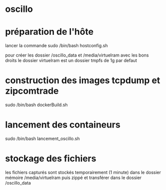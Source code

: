 # oscillo

# préparation de l'hôte

lancer la commande sudo /bin/bash hostconfig.sh

pour créer les dossier /oscillo_data et /media/virtuelram avec les bons droits 
le dossier virtuelram est un dossier tmpfs de 1g par defaut


# construction des images tcpdump et zipcomtrade

sudo /bin/bash dockerBuild.sh

# lancement des containeurs

sudo /bin/bash lancement_oscillo.sh

# stockage des fichiers

les fichiers capturés sont stockés temporairement (1 minute) dans le dossier mémoire /media/virtuelram
puis zippé et transférer dans le dossier /oscillo_data

